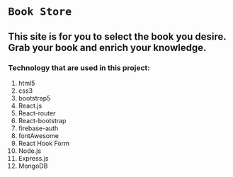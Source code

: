 # `Book Store`
## This site is for you to select the book you desire. Grab your book and enrich your knowledge.

### Technology that are used in this project: 
1. html5
2. css3
3. bootstrap5
4. React.js
5. React-router
6. React-bootstrap
7. firebase-auth
8. fontAwesome
9. React Hook Form
10. Node.js
11. Express.js
12. MongoDB